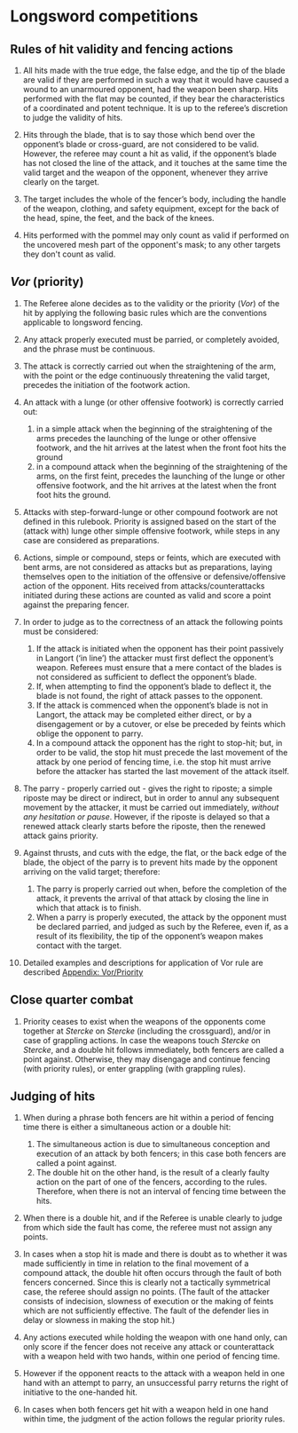 # Longsword competitions

## Rules of hit validity and fencing actions

1. All hits made with the true edge, the false edge, and the tip of the blade are valid if they are
   performed in such a way that it would have caused a wound to an unarmoured opponent, had the
   weapon been sharp. Hits performed with the flat may be counted, if they bear the characteristics
   of a coordinated and potent technique. It is up to the referee’s discretion to judge the validity
   of hits.

2. Hits through the blade, that is to say those which bend over the opponent’s blade or cross-guard,
   are not considered to be valid. However, the referee may count a hit as valid, if the opponent’s
   blade has not closed the line of the attack, and it touches at the same time the valid target and
   the weapon of the opponent, whenever they arrive clearly on the target.

3. The target includes the whole of the fencer’s body, including the handle of the weapon, clothing,
   and safety equipment, except for the back of the head, spine, the feet, and the back of the
   knees.

4. Hits performed with the pommel may only count as valid if performed on the uncovered mesh part of
   the opponent's mask; to any other targets they don't count as valid.

## *Vor* (priority)

1.  The Referee alone decides as to the validity or the priority (*Vor*) of the hit by applying the
    following basic rules which are the conventions applicable to longsword fencing.

2.  Any attack properly executed must be parried, or completely avoided, and the phrase must be
    continuous.

3.  The attack is correctly carried out when the straightening of the arm, with the point or the
    edge continuously threatening the valid target, precedes the initiation of the footwork action.

4.  An attack with a lunge (or other offensive footwork) is correctly carried out:
    1. in a simple attack when the beginning of the straightening of the arms precedes the launching
       of the lunge or other offensive footwork, and the hit arrives at the latest when the front
       foot hits the ground
    2. in a compound attack when the beginning of the straightening of the arms, on the first feint,
       precedes the launching of the lunge or other offensive footwork, and the hit arrives at the
       latest when the front foot hits the ground.

5.  Attacks with step-forward-lunge or other compound footwork are not defined in this rulebook.
    Priority is assigned based on the start of the (attack with) lunge other simple offensive
    footwork, while steps in any case are considered as preparations.

6.  Actions, simple or compound, steps or feints, which are executed with bent arms, are not
    considered as attacks but as preparations, laying themselves open to the initiation of the
    offensive or defensive/offensive action of the opponent. Hits received from
    attacks/counterattacks initiated during these actions are counted as valid and score a point
    against the preparing fencer.

7.  In order to judge as to the correctness of an attack the following points must be considered:
    1. If the attack is initiated when the opponent has their point passively in Langort (‘in line’)
       the attacker must first deflect the opponent’s weapon. Referees must ensure that a mere
       contact of the blades is not considered as sufficient to deflect the opponent’s blade.
    2. If, when attempting to find the opponent’s blade to deflect it, the blade is not found, the
       right of attack passes to the opponent.
    3. If the attack is commenced when the opponent’s blade is not in Langort, the attack may be
       completed either direct, or by a disengagement or by a cutover, or else be preceded by feints
       which oblige the opponent to parry.
    4. In a compound attack the opponent has the right to stop-hit; but, in order to be valid, the
       stop hit must precede the last movement of the attack by one period of fencing time, i.e. the
       stop hit must arrive before the attacker has started the last movement of the attack itself.

8.  The parry - properly carried out - gives the right to riposte; a simple riposte may be direct or
    indirect, but in order to annul any subsequent movement by the attacker, it must be carried out
    immediately, *without any hesitation or pause*. However, if the riposte is delayed so that a
    renewed attack clearly starts before the riposte, then the renewed attack gains priority.

9.  Against thrusts, and cuts with the edge, the flat, or the back edge of the blade, the object of
    the parry is to prevent hits made by the opponent arriving on the valid target; therefore:
    1. The parry is properly carried out when, before the completion of the attack, it prevents the
       arrival of that attack by closing the line in which that attack is to finish.
    2. When a parry is properly executed, the attack by the opponent must be declared parried, and
       judged as such by the Referee, even if, as a result of its flexibility, the tip of the
       opponent’s weapon makes contact with the target.

10. Detailed examples and descriptions for application of Vor rule are described
    [Appendix: Vor/Priority](appendices/02-priority.md)

## Close quarter combat

1. Priority ceases to exist when the weapons of the opponents come together at *Stercke* on
   *Stercke* (including the crossguard), and/or in case of grappling actions. In case the weapons
   touch *Stercke* on *Stercke*, and a double hit follows immediately, both fencers are called a
   point against. Otherwise, they may disengage and continue fencing (with priority rules), or enter
   grappling (with grappling rules).

## Judging of hits

1.  When during a phrase both fencers are hit within a period of fencing time there is either a
    simultaneous action or a double hit:
    1. The simultaneous action is due to simultaneous conception and execution of an attack by both
       fencers; in this case both fencers are called a point against.
    2. The double hit on the other hand, is the result of a clearly faulty action on the part of one
       of the fencers, according to the rules. Therefore, when there is not an interval of fencing
       time between the hits.

2.  When there is a double hit, and if the Referee is unable clearly to judge from which side the
    fault has come, the referee must not assign any points.

3.  In cases when a stop hit is made and there is doubt as to whether it was made sufficiently in
    time in relation to the final movement of a compound attack, the double hit often occurs through
    the fault of both fencers concerned. Since this is clearly not a tactically symmetrical case,
    the referee should assign no points. (The fault of the attacker consists of indecision, slowness
    of execution or the making of feints which are not sufficiently effective. The fault of the
    defender lies in delay or slowness in making the stop hit.)

4.  Any actions executed while holding the weapon with one hand only, can only score if the fencer
    does not receive any attack or counterattack with a weapon held with two hands, within one
    period of fencing time.

5.  However if the opponent reacts to the attack with a weapon held in one hand with an attempt to
    parry, an unsuccessful parry returns the right of initiative to the one-handed hit.

6.  In cases when both fencers get hit with a weapon held in one hand within time, the judgment of
    the action follows the regular priority rules.
